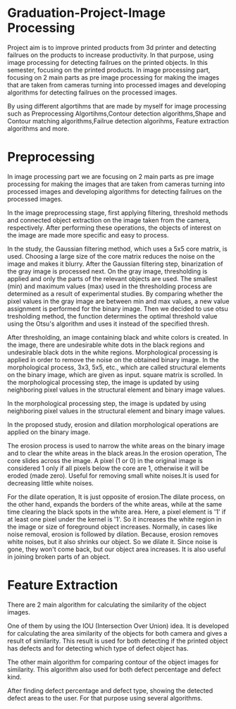 # Graduation-Project-Image Processing 
Project aim is to improve printed products from 3d printer and detecting failrues on the products to increase productivity. In that purpose, using image processing for detecting failrues on the printed objects. In this semester, focusing on the printed products. In image processing part, focusing on 2 main parts as pre image processing for making the images that are taken from cameras turning into processed images and developing algorithms for detecting failrues on the processed images. 

By using different algortihms that are made by myself for image processing such as Preprocessing Algortihms,Contour detection algorithms,Shape and Contour matching algorithms,Failrue detection algorihms, Feature extraction algorithms and more.

# Preprocessing
In image processing part we are focusing on 2 main parts as pre image processing for making the images that are taken from cameras turning into processed images and developing algorithms for detecting failrues on the processed images. 

In the image preprocessing stage, first applying filtering, threshold methods and connected object extraction on the image taken from the camera, respectively.
After performing these operations, the objects of interest on the image are made more specific and easy to process. 

In the study, the Gaussian filtering method, which uses a 5x5 core matrix, is used. Choosing a large size of the core matrix reduces the noise on the image and makes it blurry.
After the Gaussian filtering step, binarization of the gray image is processed next.
On the gray image, thresholding is applied and only the parts of the relevant objects are used.
The smallest (min) and maximum values (max) used in the thresholding process are determined as a result of experimental studies. By comparing whether the pixel values in the gray image are between min and max values, a new value assignment is performed for the binary image.
Then we decided to use otsu tresholding method, the function determines the optimal threshold value using the Otsu's algorithm and uses it instead of the specified thresh.

After thresholding, an image containing black and white colors is created. In the image, there are undesirable white dots in the black regions and undesirable black dots in the white regions. Morphological processing is applied in order to remove the noise on the obtained binary image. In the morphological process, 3x3, 5x5, etc., which are called structural elements on the binary image, which are given as input. square matrix is scrolled. In the morphological processing step, the image is updated by using neighboring pixel values in the structural element and binary image values.

In the morphological processing step, the image is updated by using neighboring pixel values in the structural element and binary image values.

In the proposed study, erosion and dilation morphological operations are applied on the binary image.


The erosion process is used to narrow the white areas on the binary image and to clear the white areas in the black areas.In the erosion operation, The core slides across the image. A pixel (1 or 0) in the original image is considered 1 only if all pixels below the core are 1, otherwise it will be eroded (made zero). Useful for removing small white noises.It is used for decreasing little white noises.

For the dilate operation, It is just opposite of erosion.The dilate process, on the other hand, expands the borders of the white areas, while at the same time clearing the black spots in the white area. Here, a pixel element is '1' if at least one pixel under the kernel is '1'. So it increases the white region in the image or size of foreground object increases. Normally, in cases like noise removal, erosion is followed by dilation. Because, erosion removes white noises, but it also shrinks our object. So we dilate it. Since noise is gone, they won't come back, but our object area increases. It is also useful in joining broken parts of an object.

# Feature Extraction

There are 2 main algorithm for calculating the similarity of the object images. 

One of them by using the IOU (Intersection Over Union) idea.
It is developed for calculating the area similarity of the objects for both camera and gives a result of similarity.
This result is used for both detecting if the printed object has defects and for detecting which type of defect object has.

The other main algorithm for comparing contour of the object images for similarity. This algorithm also used for both defect percentage and defect kind.

After finding defect percentage and defect type, showing the detected defect areas to the user. For that purpose using several algorithms.
